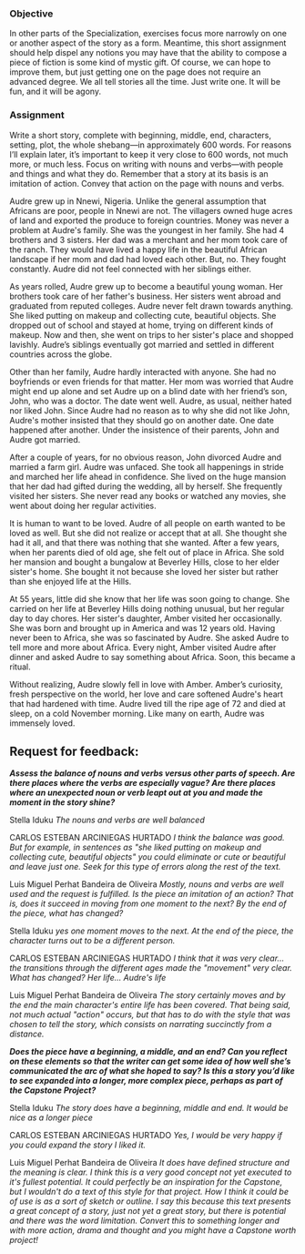 ### Objective

In other parts of the Specialization, exercises focus more narrowly on one or another aspect of the story as a form. Meantime, this short assignment should help dispel any notions you may have that the ability to compose a piece of fiction is some kind of mystic gift. Of course, we can hope to improve them, but just getting one on the page does not require an advanced degree. We all tell stories all the time. Just write one. It will be fun, and it will be agony.

### Assignment

Write a short story, complete with beginning, middle, end, characters, setting, plot, the whole shebang—in approximately 600 words. For reasons I’ll explain later, it’s important to keep it very close to 600 words, not much more, or much less.
Focus on writing with nouns and verbs—with people and things and what they do. Remember that a story at its basis is an imitation of action. Convey that action on the page with nouns and verbs.


Audre grew up in Nnewi, Nigeria. Unlike the general assumption that Africans are poor, people in Nnewi are not. The villagers owned huge acres of land and exported the produce to foreign countries. Money was never a problem at Audre's family. She was the youngest in her family. She had 4 brothers and 3 sisters. Her dad was a merchant and her mom took care of the ranch. They would have lived a happy life in the beautiful African landscape if her mom and dad had loved each other. But, no. They fought constantly. Audre did not feel connected with her siblings either. 

As years rolled, Audre grew up to become a beautiful young woman. Her brothers took care of her father's business. Her sisters went abroad and graduated from reputed colleges. Audre never felt drawn towards anything. She liked putting on makeup and collecting cute, beautiful objects. She dropped out of school and stayed at home, trying on different kinds of makeup. Now and then, she went on trips to her sister's place and shopped lavishly. Audre’s siblings eventually got married and settled in different countries across the globe.

Other than her family, Audre hardly interacted with anyone. She had no boyfriends or even friends for that matter. Her mom was worried that Audre might end up alone and set Audre up on a blind date with her friend’s son, John, who was a doctor. The date went well. Audre, as usual, neither hated nor liked John. Since Audre had no reason as to why she did not like John, Audre's mother insisted that they should go on another date. One date happened after another. Under the insistence of their parents, John and Audre got married. 

After a couple of years, for no obvious reason, John divorced Audre and married a farm girl. Audre was unfaced. She took all happenings in stride and marched her life ahead in confidence. She lived on the huge mansion that her dad had gifted during the wedding, all by herself. She frequently visited her sisters. She never read any books or watched any movies, she went about doing her regular activities. 

It is human to want to be loved. Audre of all people on earth wanted to be loved as well. But she did not realize or accept that at all. She thought she had it all, and that there was nothing that she wanted. After a few years, when her parents died of old age, she felt out of place in Africa. She sold her mansion and bought a bungalow at Beverley Hills, close to her elder sister's home. She bought it not because she loved her sister but rather than she enjoyed life at the Hills.

At 55 years, little did she know that her life was soon going to change. She carried on her life at Beverley Hills doing nothing unusual, but her regular day to day chores. Her sister's daughter, Amber visited her occasionally. She was born and brought up in America and was 12 years old. Having never been to Africa, she was so fascinated by Audre. She asked Audre to tell more and more about Africa. Every night, Amber visited Audre after dinner and asked Audre to say something about Africa. Soon, this became a ritual. 

Without realizing, Audre slowly fell in love with Amber. Amber’s curiosity, fresh perspective on the world, her love and care softened Audre's heart that had hardened with time. Audre lived till the ripe age of 72 and died at sleep, on a cold November morning. Like many on earth, Audre was immensely loved.

## Request for feedback: 

***Assess the balance of nouns and verbs versus other parts of speech. Are there places where the verbs are especially vague? Are there places where an unexpected noun or verb leapt out at you and made the moment in the story shine?***

Stella Iduku
*The nouns and verbs are well balanced*

CARLOS ESTEBAN ARCINIEGAS HURTADO
*I think the balance was good. But for example, in sentences as "she liked putting on makeup and collecting cute, beautiful objects" you could eliminate or cute or beautiful and leave just one. Seek for this type of errors along the rest of the text.*

Luis Miguel Perhat Bandeira de Oliveira
*Mostly, nouns and verbs are well used and the request is fulfilled.
Is the piece an imitation of an action? That is, does it succeed in moving from one moment to the next? By the end of the piece, what has changed?*

Stella Iduku
*yes one moment moves to the next. At the end of the piece, the character turns out to be a different person.*

CARLOS ESTEBAN ARCINIEGAS HURTADO
*I think that it was very clear... the transitions through the different ages made the "movement" very clear. What has changed? Her life... Audre's life*

Luis Miguel Perhat Bandeira de Oliveira
*The story certainly moves and by the end the main character's entire life has been covered. That being said, not much actual "action" occurs, but that has to do with the style that was chosen to tell the story, which consists on narrating succinctly from a distance.*

***Does the piece have a beginning, a middle, and an end? Can you reflect on these elements so that the writer can get some idea of how well she’s communicated the arc of what she hoped to say? Is this a story you’d like to see expanded into a longer, more complex piece, perhaps as part of the Capstone Project?***


Stella Iduku
*The story does have a beginning, middle and end. It would be nice as a longer piece*

CARLOS ESTEBAN ARCINIEGAS HURTADO
*Yes, I would be very happy if you could expand the story I liked it.*

Luis Miguel Perhat Bandeira de Oliveira
*It does have defined structure and the meaning is clear. I think this is a very good concept not yet executed to it's fullest potential. It could perfectly be an inspiration for the Capstone, but I wouldn't do a text of this style for that project. How I think it could be of use is as a sort of sketch or outline. I say this because this text presents a great concept of a story, just not yet a great story, but there is potential and there was the word limitation. Convert this to something longer and with more action, drama and thought and you might have a Capstone worth project!*